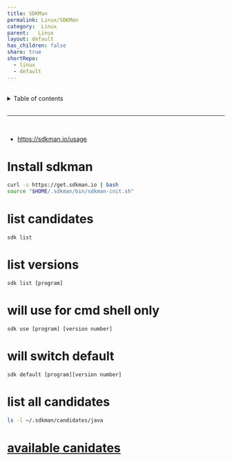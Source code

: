 ```yaml
---  
title: SDKMan    
permalink: Linux/SDKMan    
category:  Linux    
parent:   Linux    
layout: default    
has_children: false    
share: true    
shortRepo:    
  - linux    
  - default    
---  
```

    
    
<br/>    
    
<details markdown="block">    
<summary>    
Table of contents    
</summary>    
{: .text-delta }    
1. TOC    
{:toc}    
</details>    
    
<br/>    
    
***    
    
<br/>    
    
- https://sdkman.io/usage    
    
# Install sdkman    
    
```bash    
curl -s https://get.sdkman.io | bash     
source "$HOME/.sdkman/bin/sdkman-init.sh"     
```    
    
# list candidates    
    
```shell    
sdk list     
```    
    
# list versions    
    
```shell    
sdk list [program]     
```    
    
# will use for cmd shell only    
    
```shell    
sdk use [program] [version number]     
```    
    
# will switch default    
    
```shell    
sdk default [program][version number]     
```    
    
# list all candidates    
    
```bash    
ls -l ~/.sdkman/candidates/java    
```    
    
# [available canidates](https://api.sdkman.io/2/candidates/java/Darwin/versions/list?installed=)  